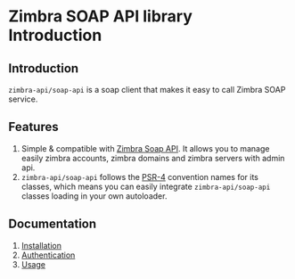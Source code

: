 Zimbra SOAP API library Introduction
=====================================

## Introduction
`zimbra-api/soap-api` is a soap client that makes it easy to call Zimbra SOAP service.

## Features
1. Simple & compatible with [Zimbra Soap API](https://wiki.zimbra.com/wiki/SOAP_API_Reference_Material_Beginning_with_ZCS_8).
It allows you to manage easily zimbra accounts, zimbra domains and zimbra servers with admin api.
2. `zimbra-api/soap-api` follows the [PSR-4](https://www.php-fig.org/psr/psr-4) convention names for its classes,
which means you can easily integrate `zimbra-api/soap-api` classes loading in your own autoloader.

## Documentation
1. [Installation](installation.md)
2. [Authentication](authentication.md)
3. [Usage](usage.md)
